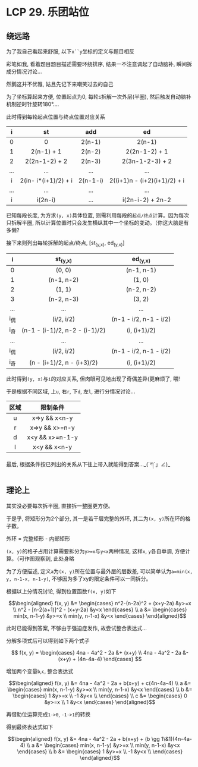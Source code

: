 # LCP 29. 乐团站位

## 绕远路

为了我自己看起来舒服, 以下`x``y`坐标的定义与题目相反

彩笔如我, 看着题目题目描述需要环绕排序, 结果一不注意调起了自动脑补, 瞬间拆成分情况讨论...

然鹅这并不优雅, 姑且先记下来嘲笑过去的自己

为了坐标算起来方便, 位置起点为0, 每轮`i`拆解一次外层(半圈), 然后触发自动脑补机制逆时针旋转180°....

此时得到每轮起点位置与终点位置对应关系

i | st | add | ed 
:---:|:---:|:---:|:---:
0 | 0 | 2(n-1) | 2(n-1)
1 | 2(n-1) + 1 | 2(n-2) | 2(2n-1-2) + 1
2 | 2(2n-1-2) + 2 | 2(n-3) | 2(3n-1-2-3) + 2
... | ...| ...| ...
i | 2(in- i*(i+1)/2) + i | 2(n-1-i) | 2((i+1)n - (i+2)(i+1)/2) + i
... | ...| ...| ...
i | i(2n-i) | ... | i(2n-i-2) + 2n-2

已知每段长度, 为方求`(y, x)`具体位置, 则需利用每段的`起点/终点`计算。因为每次只拆解半圈, 所以计算位置时只会发生横纵其中一个坐标的变动。（你这大脑是有多懒?

接下来则列出每轮拆解的起点/终点, [st<sub>(y,x)</sub>, ed<sub>(y,x)</sub>]

i | st<sub>(y,x)</sub> | ed<sub>(y,x)</sub>
:---:|:---:|:---:
0 | (0, 0) | (n-1, n-1)
1 | (n-1, n-2) | (1, 0)
2 | (1, 1) | (n-2, n-2)
3 | (n-2, n-3) | (3, 2)
... | ... | ...
i<sub>偶</sub> | (i/2, i/2) | (n-1 - i/2, n-1 - i/2)
i<sub>奇</sub> | (n-1 - (i-1)/2, n-2 - (i-1)/2) | (i, (i+1)/2)
... | ... | ...
i<sub>偶</sub> | (i/2, i/2) | (n-1 - i/2, n-1 - i/2)
i<sub>奇</sub> | (n - (i+1)/2, n - (i+3)/2) | (i, (i+1)/2)

此时得到`(y, x)`与`i`的对应关系, 但肉眼可见地出现了奇偶差异(更麻烦了, 喂!

于是根据不同区域, 上`u`, 右`r`, 下`d`, 左`l`, 进行分情况讨论...

区域 | 限制条件
:---:|:---:
u | x=>y && x<n-y
r | x=>y && x>=n-y
d | x<y && x>=n-1-y
l | x<y  && x<n-y

最后, 根据条件按已列出的关系从下往上带入就能得到答案...\_(ˊཀˋ」∠)_

## 理论上

其实没必要每次拆半圈, 直接拆一整圈更方便。

于是乎, 将矩形分为2个部分, 其一是若干层完整的外环, 其二为`(x, y)`所在环的格子数。

外环 = 完整矩形 - 内部矩形

`(x, y)`的格子占用计算需要拆分为`y>=x`与`y<x`两种情况, 这样`x`, `y`各自单调, 方便计算。（可作图观察到, 此处身略

为了方便描述, 定义`a`为`(x, y)`所在位置与最外层的层数差, 可以简单认为`a=min(x, y, n-1-x, n-1-y)`, 不够因为多了xy的限定条件可以一同拆分。

根据以上分情况讨论, 得到位置函数`f(x, y)`如下

$$\begin{aligned}
f(x, y) &= \begin{cases}
        n^2-(n-2a)^2 + (x+y-2a) &y>=x \\
        n^2 - [n-2(a+1)]^2 - (x+y-2a) &y<x
    \end{cases} \\
a &= \begin{cases}
        min(x, n-1-y) &y>=x \\
        min(y, n-1-x) &y<x
    \end{cases} 
\end{aligned}$$

此时已能得到答案, 不够由于强迫症发作, 故尝试整合表达式...

分解多项式后可以得到如下两个式子

$$ f(x, y) = \begin{cases}
4na - 4a^2 - 2a &+ (x+y) \\
4na - 4a^2 - 2a &- (x+y) + (4n-4a-4)
\end{cases}
$$

增加两个变量`b`,`c`, 整合表达式

$$\begin{aligned}
f(x, y) &= 4na - 4a^2 - 2a + b(x+y) + c(4n-4a-4) \\
a &= \begin{cases}
        min(x, n-1-y) &y>=x \\
        min(y, n-1-x) &y<x
    \end{cases} \\
b &= \begin{cases}
        1 &y>=x \\
        -1 &y<x \\
    \end{cases} \\
c &= \begin{cases}
    0 &y>=x \\
    1 &y<x
    \end{cases}
\end{aligned}$$

再借助位运算完成`1->0`, `-1->1`的转换

得到最终表达式如下

$$\begin{aligned}
f(x, y) &= 4na - 4a^2 - 2a + b(x+y) + (b \gg 1\&1)(4n-4a-4) \\
a &= \begin{cases}
        min(x, n-1-y) &y>=x \\
        min(y, n-1-x) &y<x
    \end{cases} \\
b &= \begin{cases}
        1 &y>=x \\
        -1 &y<x \\
    \end{cases}
\end{aligned}$$
